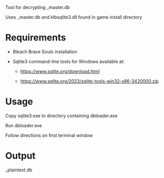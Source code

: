 Tool for decrypting _master.db

Uses _master.db and klbsqlite3.dll found in game install directory

# Requirements
- Bleach Brave Souls installation

- Sqlite3 command-line tools for Windows available at:

  - https://www.sqlite.org/download.html

  - https://www.sqlite.org/2023/sqlite-tools-win32-x86-3420000.zip

# Usage
Copy sqlite3.exe to directory containing dbloader.exe

Run dbloader.exe

Follow directions on first terminal window

# Output
_plaintext.db



